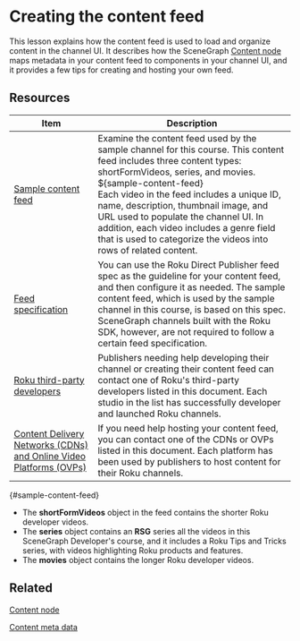 # Creating the content feed

This lesson explains how the content feed is used to load and organize content in the channel UI. It describes how the SceneGraph [Content node](https://developer.roku.com/docs/developer-programreferences/scenegraph/control-nodes/contentnode.md) maps metadata in your content feed to components in your channel UI, and it provides a few tips for creating and hosting your own feed.

## Resources

| Item                                                         | Description                                                  |
| ------------------------------------------------------------ | ------------------------------------------------------------ |
| [Sample content feed](https://go.roku.com/Bul0OWXct)         | Examine the content feed used by the sample channel for this course. This content feed includes three content types: shortFormVideos, series, and movies.  <br />${sample-content-feed}<br />Each video in the feed includes a unique ID, name, description, thumbnail image, and URL used to populate the channel UI. In addition, each video includes a genre field that is used to categorize the videos into rows of related content. |
| [Feed specification](https://developer.roku.com/docs/developer-programspecs/direct-publisher-feed-specs/json-dp-spec.md) | You can use the Roku Direct Publisher feed spec as the guideline for your content feed, and then configure it as needed. The sample content feed, which is used by the sample channel in this course, is based on this spec. SceneGraph channels built with the Roku SDK, however, are not required to follow a certain feed specification. |
| [Roku third-party developers](https://developer.roku.com/docs/developer-program/third-party-devs.md) | Publishers needing help developing their channel or creating their content feed can contact one of Roku's third-party developers listed in this document. Each  studio in the list has successfully developer and launched Roku channels. |
| [Content Delivery Networks (CDNs) and Online Video Platforms (OVPs)](https://developer.roku.com/docs/developer-programfeatures/how-channels-work.md#content-hosting) | If you need help hosting your content feed, you can contact one of the CDNs or OVPs listed in this document. Each platform has been used by publishers to host content for their Roku channels. |

{#sample-content-feed}

- The **shortFormVideos** object in the feed contains the shorter Roku developer videos.
- The **series** object contains an **RSG** series all the videos in this SceneGraph Developer's course, and it includes a Roku Tips and Tricks series, with videos highlighting Roku products and features.
- The **movies** object contains the longer Roku developer videos.

## Related

[Content node](https://developer.roku.com/docs/developer-programreferences/scenegraph/control-nodes/contentnode.md)  

[Content meta data](https://developer.roku.com/docs/developer-program/getting-started/architecture/content-metadata.md)

